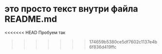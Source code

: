 # это просто текст внутри файла README.md
<<<<<<< HEAD
Пробуем так
>>>>>>> 174659b5380ce5df7602c1137e4b6f836d419ffc
